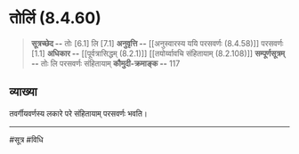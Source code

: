 # तोर्लि (8.4.60)
> **सूत्रच्छेद --** तोः [6.1] लि [7.1]
> **अनुवृत्ति --** [[अनुस्वारस्य ययि परसवर्णः (8.4.58)]] परसवर्णः [1.1]
> **अधिकार --** [[पूर्वत्रासिद्धम् (8.2.1)]] [[तयोर्य्वावचि संहितायाम्  (8.2.108)]]
> **सम्पूर्णसूत्रम् --** तोः लि परसवर्णः संहितायाम्
> **कौमुदी-क्रमाङ्क --** 117

## व्याख्या

तवर्गीयवर्णस्य लकारे परे संहितायाम् परसवर्णः भवति।

---
#सूत्र #विधि 